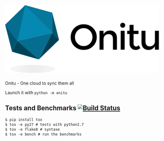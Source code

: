 ![Onitu](logo.png)
=====

Onitu - One cloud to sync them all

Launch it with ```python -m onitu```

Tests and Benchmarks [![Build Status](https://travis-ci.org/onitu/onitu.png?branch=develop)](https://travis-ci.org/onitu/onitu)
--------------------

```
$ pip install tox
$ tox -e py27 # tests with python2.7
$ tox -e flake8 # syntaxe
$ tox -e bench # run the benchmarks
```
